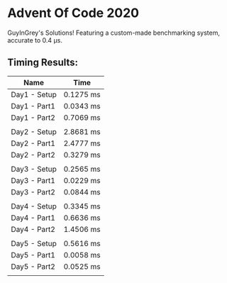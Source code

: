 # Advent Of Code 2020
GuyInGrey's Solutions!
Featuring a custom-made benchmarking system, accurate to 0.4 μs.

## Timing Results:
|Name|Time|
|-|-|
|Day1 - Setup|0.1275 ms|
|Day1 - Part1|0.0343 ms|
|Day1 - Part2|0.7069 ms|
| | |
|Day2 - Setup|2.8681 ms|
|Day2 - Part1|2.4777 ms|
|Day2 - Part2|0.3279 ms|
| | |
|Day3 - Setup|0.2565 ms|
|Day3 - Part1|0.0229 ms|
|Day3 - Part2|0.0844 ms|
| | |
|Day4 - Setup|0.3345 ms|
|Day4 - Part1|0.6636 ms|
|Day4 - Part2|1.4506 ms|
| | |
|Day5 - Setup|0.5616 ms|
|Day5 - Part1|0.0058 ms|
|Day5 - Part2|0.0525 ms|
| | |
